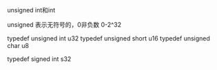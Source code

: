 unsigned int和int

unsigned 表示无符号的，0非负数 0-2^32

typedef unsigned int u32
typedef unsigned short u16
typedef unsigned char u8

typedef signed int s32
